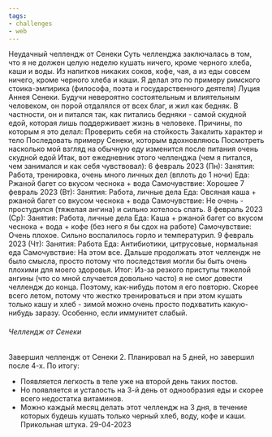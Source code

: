 ```yaml
---
tags: 
- challenges
- web
---
```

Неудачный челлендж от Сенеки
Суть челленджа заключалась в том, что я не должен целую неделю кушать ничего, кроме черного хлеба, каши и воды.
Из напитков никаких соков, кофе, чая, а из еды совсем ничего, кроме черного хлеба и каши.
Я делал это по примеру римского стоика-эмпирика (философа, поэта и государственного деятеля) Луция Аннея Сенеки. Будучи невероятно состоятельным и влиятельным человеком, он порой отдалялся от всех благ, и жил как бедняк. В частности, он и питался так, как питались бедняки - самой скудной едой, которая лишь поддерживает жизнь в человеке.
Причины, по которым я это делал:
Проверить себя на стойкость
Закалить характер и тело
Последовать примеру Сенеки, которым вдохновляюсь
Посмотреть насколько мой взгляд на обычную еду изменится после питания очень скудной едой
Итак, вот ежедневник этого челленджа (чем я питался, чем занимался и как себя чувствовал):
6 февраль 2023 (Пн):
Занятия: Работа, тренировка, очень много личных дел (вплоть до 1 ночи)
Еда: Ржаной багет со вкусом чеснока + вода
Самочувствие: Хорошее
7 февраль 2023 (Вт):
Занятия: Работа, личные дела
Еда: Овсяная каша + ржаной багет со вкусом чеснока + вода
Самочувствие: Не очень - простудился (тяжелая ангина) и сильно хотелось спать.
8 февраль 2023 (Ср):
Занятия: Работа, личные дела
Еда: Каша + ржаной багет со вкусом чеснока + вода + кофе (без него я бы сдох на работе)
Самочувствие: Очень плохое. Сильно воспалилось горло и температурил.
9 февраль 2023 (Чт):
Занятия: Работа
Еда: Антибиотики, цитрусовые, нормальная еда
Самочувствие: На этом все. Дальше продолжать этот челлендж не было смысла, просто потому что последствия могли бы быть очень плохими для моего здоровья.
Итог: Из-за резкого приступы тяжелой ангины (что со мной случается довольно часто) я не смог довести челлендж до конца. Поэтому, как-нибудь потом я его повторю. Скорее всего летом, потому что жестко тренироваться и при этом кушать только кашу и хлеб - зимой можно очень просто подхватить какую-нибудь заразу. Особенно, если иммунитет слабый.

###### Челлендж от Сенеки
Завершил челлендж от Сенеки 2. Планировал на 5 дней, но завершил после 4-х. По итогу:
- Появляется легкость в теле уже на второй день таких постов.
- Но появляется и усталость на 3-й день от однообразия еды и скорее всего недостатка витаминов.
- Можно каждый месяц делать этот челлендж на 3 дня, в течение которых будешь кушать только черный хлеб, воду, кофе и каши. Прикольная штука.
29-04-2023
